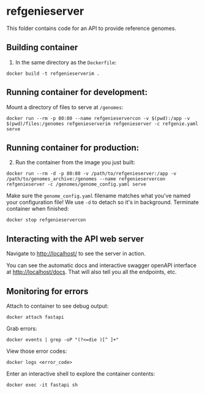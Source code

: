 # refgenieserver

This folder contains code for an API to provide reference genomes.

## Building container

1. In the same directory as the `Dockerfile`:

```
docker build -t refgenieserverim .
```

## Running container for development:

Mount a directory of files to serve at `/genomes`:

```
docker run --rm -p 80:80 --name refgenieservercon -v $(pwd):/app -v $(pwd)/files:/genomes refgenieserverim refgenieserver -c refgenie.yaml serve
```

## Running container for production:

2. Run the container from the image you just built:

```
docker run --rm -d -p 80:80 -v /path/to/refgenieserver:/app -v /path/to/genomes_archive:/genomes --name refgenieservercon refgenieserver -c /genomes/genome_config.yaml serve 
```

Make sure the `genome_config.yaml` filename matches what you've named your configuration file! We use `-d` to detach so it's in background. Terminate container when finished:

```
docker stop refgenieservercon
```


## Interacting with the API web server

Navigate to [http://localhost/](http://localhost/) to see the server in action.

You can see the automatic docs and interactive swagger openAPI interface at [http://localhost/docs](http://localhost/docs). That will also tell you all the endpoints, etc.


## Monitoring for errors

Attach to container to see debug output:

```
docker attach fastapi
```

Grab errors:

```
docker events | grep -oP "(?<=die )[^ ]+"
```

View those error codes:

```
docker logs <error_code>
```

Enter an interactive shell to explore the container contents:

```
docker exec -it fastapi sh
```
